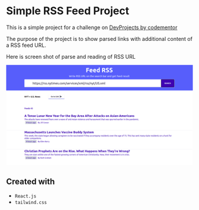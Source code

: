 # Simple RSS Feed Project

This is a simple project for a challenge on [DevProjects by codementor](https://www.codementor.io/projects)

The purpose of the project is to show parsed links with additional content of a RSS feed URL.

Here is screen shot of parse and reading of RSS URL

![Screen Shot Feed RSS](screen-shot.png)

## Created with

- `React.js`
- `tailwind.css`

